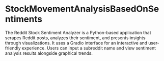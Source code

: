 # StockMovementAnalysisBasedOnSentiments
The Reddit Stock Sentiment Analyzer is a Python-based application that scrapes Reddit posts, analyzes their sentiment, and presents insights through visualizations. It uses a Gradio interface for an interactive and user-friendly experience. Users can input a subreddit name and view sentiment analysis results alongside graphical trends.
